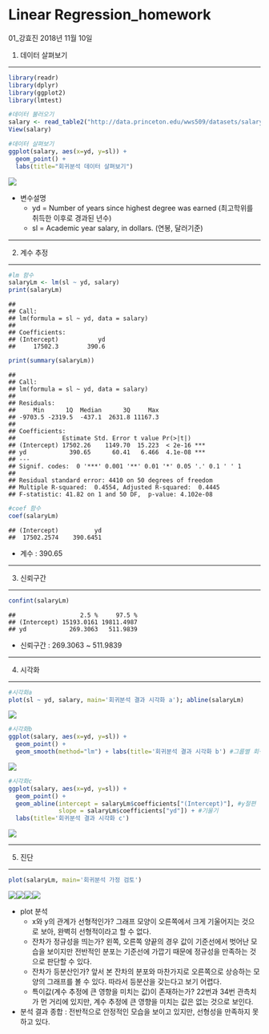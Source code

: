 Linear Regression\_homework
================
01\_강효진
2018년 11월 10일

1. 데이터 살펴보기
------------------

``` r
library(readr)
library(dplyr)
library(ggplot2)
library(lmtest)

#데이터 불러오기
salary <- read_table2("http://data.princeton.edu/wws509/datasets/salary.dat")
View(salary)

#데이터 살펴보기
ggplot(salary, aes(x=yd, y=sl)) +
  geom_point() +
  labs(title="회귀분석 데이터 살펴보기")
```

![](01_강효진_4차과제_files/figure-markdown_github/unnamed-chunk-1-1.png)

-   변수설명
    -   yd = Number of years since highest degree was earned (최고학위를 취득한 이후로 경과된 년수)
    -   sl = Academic year salary, in dollars. (연봉, 달러기준)

------------------------------------------------------------------------

2. 계수 추정
------------

``` r
#lm 함수
salaryLm <- lm(sl ~ yd, salary)
print(salaryLm)
```

    ## 
    ## Call:
    ## lm(formula = sl ~ yd, data = salary)
    ## 
    ## Coefficients:
    ## (Intercept)           yd  
    ##     17502.3        390.6

``` r
print(summary(salaryLm))
```

    ## 
    ## Call:
    ## lm(formula = sl ~ yd, data = salary)
    ## 
    ## Residuals:
    ##     Min      1Q  Median      3Q     Max 
    ## -9703.5 -2319.5  -437.1  2631.8 11167.3 
    ## 
    ## Coefficients:
    ##             Estimate Std. Error t value Pr(>|t|)    
    ## (Intercept) 17502.26    1149.70  15.223  < 2e-16 ***
    ## yd            390.65      60.41   6.466  4.1e-08 ***
    ## ---
    ## Signif. codes:  0 '***' 0.001 '**' 0.01 '*' 0.05 '.' 0.1 ' ' 1
    ## 
    ## Residual standard error: 4410 on 50 degrees of freedom
    ## Multiple R-squared:  0.4554, Adjusted R-squared:  0.4445 
    ## F-statistic: 41.82 on 1 and 50 DF,  p-value: 4.102e-08

``` r
#coef 함수
coef(salaryLm)
```

    ## (Intercept)          yd 
    ##  17502.2574    390.6451

-   계수 : 390.65

------------------------------------------------------------------------

3. 신뢰구간
-----------

``` r
confint(salaryLm)
```

    ##                  2.5 %     97.5 %
    ## (Intercept) 15193.0161 19811.4987
    ## yd            269.3063   511.9839

-   신뢰구간 : 269.3063 ~ 511.9839

------------------------------------------------------------------------

4. 시각화
---------

``` r
#시각화a
plot(sl ~ yd, salary, main='회귀분석 결과 시각화 a'); abline(salaryLm)
```

![](01_강효진_4차과제_files/figure-markdown_github/unnamed-chunk-4-1.png)

``` r
#시각화b
ggplot(salary, aes(x=yd, y=sl)) +
  geom_point() + 
  geom_smooth(method="lm") + labs(title='회귀분석 결과 시각화 b') #그룹별 회귀선 추가
```

![](01_강효진_4차과제_files/figure-markdown_github/unnamed-chunk-4-2.png)

``` r
#시각화c
ggplot(salary, aes(x=yd, y=sl)) +
  geom_point() +
  geom_abline(intercept = salaryLm$coefficients["(Intercept)"], #y절편
              slope = salaryLm$coefficients["yd"]) + #기울기
  labs(title='회귀분석 결과 시각화 c')
```

![](01_강효진_4차과제_files/figure-markdown_github/unnamed-chunk-4-3.png)

------------------------------------------------------------------------

5. 진단
-------

``` r
plot(salaryLm, main='회귀분석 가정 검토')
```

![](01_강효진_4차과제_files/figure-markdown_github/unnamed-chunk-5-1.png)![](01_강효진_4차과제_files/figure-markdown_github/unnamed-chunk-5-2.png)![](01_강효진_4차과제_files/figure-markdown_github/unnamed-chunk-5-3.png)![](01_강효진_4차과제_files/figure-markdown_github/unnamed-chunk-5-4.png)

-   plot 분석
    -   x와 y의 관계가 선형적인가? 그래프 모양이 오른쪽에서 크게 기울어지는 것으로 보아, 완벽히 선형적이라고 할 수 없다.
    -   잔차가 정규성을 띄는가? 왼쪽, 오른쪽 양끝의 경우 값이 기준선에서 벗어난 모습을 보이지만 전반적인 분포는 기준선에 가깝기 때문에 정규성을 만족하는 것으로 판단할 수 있다.
    -   잔차가 등분산인가? 앞서 본 잔차의 분포와 마찬가지로 오른쪽으로 상승하는 모양의 그래프를 볼 수 있다. 따라서 등분산을 갖는다고 보기 어렵다.
    -   특이값(계수 추정에 큰 영향을 미치는 값)이 존재하는가? 22번과 34번 관측치가 먼 거리에 있지만, 계수 추정에 큰 영향을 미치는 값은 없는 것으로 보인다.
-   분석 결과 종합 : 전반적으로 안정적인 모습을 보이고 있지만, 선형성을 만족하지 못하고 있다.

